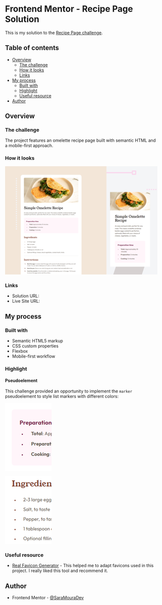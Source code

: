 # Frontend Mentor - Recipe Page Solution

This is my solution to the [Recipe Page challenge](https://www.frontendmentor.io/challenges/recipe-page-KiTsR8QQKm). 
## Table of contents

- [Overview](#overview)
  - [The challenge](#the-challenge)
  - [How it looks](#how-it-looks)
  - [Links](#links)
- [My process](#my-process)
  - [Built with](#built-with)
  - [Highlight](#highlight)
  - [Useful resource](#useful-resource)
- [Author](#author)

## Overview

### The challenge

The project features an omelette recipe page built with semantic HTML and a mobile-first approach.


### How it looks

![](./assets/mockup.png)


### Links

- Solution URL: []()
- Live Site URL: []()


## My process

### Built with

- Semantic HTML5 markup
- CSS custom properties
- Flexbox
- Mobile-first workflow


### Highlight

#### Pseudoelement

This challenge provided an opportunity to implement the ```marker``` pseudoelement to style list markers with different colors:

![](./assets/list-marker1.png) 

![](./assets/list-marker-2.png)


### Useful resource

- [Real Favicon Generator](https://realfavicongenerator.net) - This helped me to adapt favicons used in this project. I really liked this tool and recommend it.


## Author

- Frontend Mentor - [@SaraMouraDev](https://www.frontendmentor.io/profile/SaraMouraDev)
